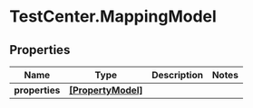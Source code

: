 # TestCenter.MappingModel

## Properties

Name | Type | Description | Notes
------------ | ------------- | ------------- | -------------
**properties** | [**[PropertyModel]**](PropertyModel.md) |  | 


